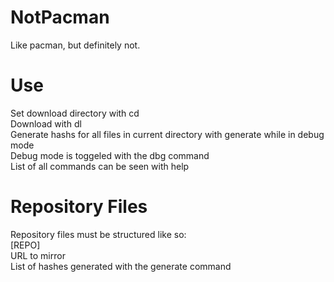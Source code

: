 # NotPacman
Like pacman, but definitely not.

# Use
Set download directory with cd <path>   
Download with dl <repo-url>    
Generate hashs for all files in current directory with generate while in debug mode   
Debug mode is toggeled with the dbg command   
List of all commands can be seen with help   
  
# Repository Files
Repository files must be structured like so\:    
\[REPO]   
URL to mirror   
List of hashes generated with the generate command  
